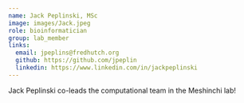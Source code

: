 ```yaml
---
name: Jack Peplinski, MSc
image: images/Jack.jpeg
role: bioinformatician
group: lab_member
links:
  email: jpeplins@fredhutch.org
  github: https://github.com/jpeplin
  linkedin: https://www.linkedin.com/in/jackpeplinski
---
```


Jack Peplinski co-leads the computational team in the Meshinchi lab!
